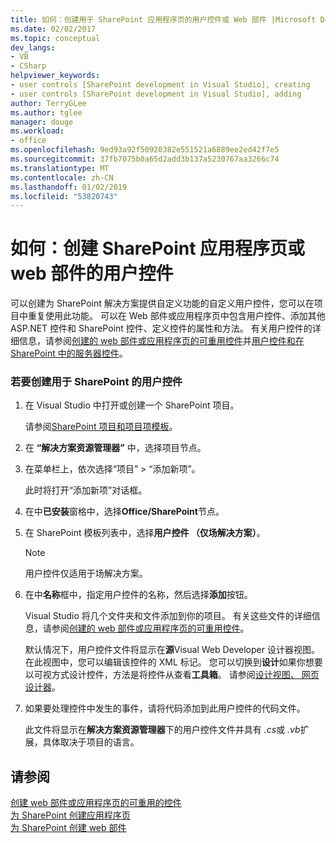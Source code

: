 ```yaml
---
title: 如何：创建用于 SharePoint 应用程序页的用户控件或 Web 部件 |Microsoft Docs
ms.date: 02/02/2017
ms.topic: conceptual
dev_langs:
- VB
- CSharp
helpviewer_keywords:
- user controls [SharePoint development in Visual Studio], creating
- user controls [SharePoint development in Visual Studio], adding
author: TerryGLee
ms.author: tglee
manager: douge
ms.workload:
- office
ms.openlocfilehash: 9ed93a92f50920382e551521a6889ee2ed42f7e5
ms.sourcegitcommit: 37fb7075b0a65d2add3b137a5230767aa3266c74
ms.translationtype: MT
ms.contentlocale: zh-CN
ms.lasthandoff: 01/02/2019
ms.locfileid: "53820743"
---
```

# <a name="how-to-create-a-user-control-for-a-sharepoint-application-page-or-web-part"></a>如何：创建 SharePoint 应用程序页或 web 部件的用户控件
  可以创建为 SharePoint 解决方案提供自定义功能的自定义用户控件，您可以在项目中重复使用此功能。 可以在 Web 部件或应用程序页中包含用户控件、添加其他 ASP.NET 控件和 SharePoint 控件、定义控件的属性和方法。 有关用户控件的详细信息，请参阅[创建的 web 部件或应用程序页的可重用控件](../sharepoint/creating-reusable-controls-for-web-parts-or-application-pages.md)并[用户控件和在 SharePoint 中的服务器控件](https://blogs.msdn.microsoft.com/kaevans/2011/04/28/user-controls-and-server-controls-in-sharepoint/)。  
  
### <a name="to-create-a-user-control-for-sharepoint"></a>若要创建用于 SharePoint 的用户控件  
  
1.  在 Visual Studio 中打开或创建一个 SharePoint 项目。  
  
     请参阅[SharePoint 项目和项目项模板](../sharepoint/sharepoint-project-and-project-item-templates.md)。  
  
2.  在 **“解决方案资源管理器”** 中，选择项目节点。  
  
3.  在菜单栏上，依次选择“项目” > “添加新项”。  
  
     此时将打开“添加新项”对话框。  
  
4.  在中**已安装**窗格中，选择**Office/SharePoint**节点。  
  
5.  在 SharePoint 模板列表中，选择**用户控件 （仅场解决方案）**。  
  
    > [!NOTE]  
    >  用户控件仅适用于场解决方案。  
  
6.  在中**名称**框中，指定用户控件的名称，然后选择**添加**按钮。  
  
     Visual Studio 将几个文件夹和文件添加到你的项目。 有关这些文件的详细信息，请参阅[创建的 web 部件或应用程序页的可重用控件](../sharepoint/creating-reusable-controls-for-web-parts-or-application-pages.md)。  
  
     默认情况下，用户控件文件将显示在**源**Visual Web Developer 设计器视图。 在此视图中，您可以编辑该控件的 XML 标记。 您可以切换到**设计**如果你想要以可视方式设计控件，方法是将控件从查看**工具箱**。 请参阅[设计视图、 网页设计器](/previous-versions/aspnet/ms178149\(v\=vs.100\))。  
  
7.  如果要处理控件中发生的事件，请将代码添加到此用户控件的代码文件。  
  
     此文件将显示在**解决方案资源管理器**下的用户控件文件并具有 *.cs*或 *.vb*扩展，具体取决于项目的语言。  
  
## <a name="see-also"></a>请参阅
 [创建 web 部件或应用程序页的可重用的控件](../sharepoint/creating-reusable-controls-for-web-parts-or-application-pages.md)   
 [为 SharePoint 创建应用程序页](../sharepoint/creating-application-pages-for-sharepoint.md)   
 [为 SharePoint 创建 web 部件](../sharepoint/creating-web-parts-for-sharepoint.md)  
